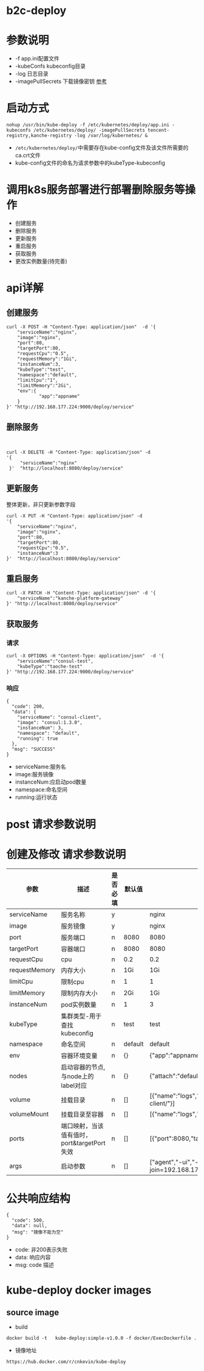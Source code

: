 # b2c-deploy

# 参数说明
* -f app.ini配置文件
* -kubeConfs kubeconfig目录
* -log 日志目录
* -imagePullSecrets 下载镜像密钥   [参考](https://blog.liu-kevin.com/2019/03/14/13-k8s/)

# 启动方式
```
nohup /usr/bin/kube-deploy -f /etc/kubernetes/deploy/app.ini -kubeconfs /etc/kubernetes/deploy/ -imagePullSecrets tencent-registry,kanche-registry -log /var/log/kubernetes/ &
```
* `/etc/kubernetes/deploy/`中需要存在kube-config文件及该文件所需要的ca.crt文件
* kube-config文件的命名为请求参数中的kubeType-kubeconfig

# 调用k8s服务部署进行部署删除服务等操作
* 创建服务
* 删除服务
* 更新服务
* 重启服务
* 获取服务
* 更改实例数量(待完善)


# api详解
## 创建服务
```
curl -X POST -H "Content-Type: application/json"  -d '{
    "serviceName":"nginx",
    "image":"nginx",
    "port":80,
    "targetPort":80,
    "requestCpu":"0.5",
    "requestMemory":"1Gi",
    "instanceNum":3,
    "kubeType":"test",
    "namespace":"default",
    "limitCpu":"1",
    "limitMemory":"2Gi",
    "env":{
            "app":"appname"
    }
}' "http://192.168.177.224:9000/deploy/service"
```

## 删除服务
```


curl -X DELETE -H "Content-Type: application/json" -d
'{
     "serviceName":"nginx"
 }'  "http://localhost:8080/deploy/service"
```

## 更新服务
整体更新，非只更新参数字段
```
curl -X PUT -H "Content-Type: application/json" -d
'{
    "serviceName":"nginx",
    "image":"nginx",
    "port":80,
    "targetPort":80,
    "requestCpu":"0.5",
    "instanceNum":3
}'  "http://localhost:8080/deploy/service"
```

## 重启服务
```
curl -X PATCH -H "Content-Type: application/json" -d '{
    "serviceName":"kanche-platform-gateway"
}' "http://localhost:8080/deploy/service"
```

## 获取服务
### 请求
```
curl -X OPTIONS -H "Content-Type: application/json"  -d '{
    "serviceName":"consul-test",
    "kubeType":"taoche-test"
}' "http://192.168.177.224:9000/deploy/service"
```
### 响应
```
{
  "code": 200,
  "data": {
    "serviceName": "consul-client",
    "image": "consul:1.3.0",
    "instanceNum": 3,
    "namespace": "default",
    "running": true
  },
  "msg": "SUCCESS"
}
```
* serviceName:服务名
* image:服务镜像
* instanceNum:应启动pod数量
* namespace:命名空间
* running:运行状态



# post 请求参数说明
# 创建及修改 请求参数说明
|参数|描述|是否必填|默认值|参考值|
|--|--|--|--|--|
|serviceName|服务名称|y||nginx|
|image|服务镜像|y||nginx|
|port|服务端口|n|8080|8080|
|targetPort|容器端口|n|8080|8080|
|requestCpu|cpu|n|0.2|0.2|
|requestMemory|内存大小|n|1Gi|1Gi|
|limitCpu|限制cpu|n|1|1|
|limitMemory|限制内存大小|n|2Gi|1Gi|
|instanceNum|pod实例数量|n|1|3|
|kubeType|集群类型-用于查找kubeconfig|n|test|test|
|namespace|命名空间|n|default|default|
|env|容器环境变量|n|{}|{"app":"appname"}|
|nodes|启动容器的节点,与node上的label对应|n|{}|{"attach":"default"}|
|volume|挂载目录|n|[]|[{"name":"logs","hostPath":"/data1/logs/consul-client/"}]|
|volumeMount|挂载目录至容器|n|[]|[{"name":"logs","mountPath":"/mnt"}]|
|ports|端口映射，当该值有值时，port&targetPort失效|n|[]|[{"port":8080,"targetPort":8080}]|
|args|启动参数|n|[]|["agent","-ui","-client=0.0.0.0","-join=192.168.177.224"]|


# 公共响应结构
```
{
  "code": 500,
  "data": null,
  "msg": "镜像不能为空"
}
```
* code: 非200表示失败
* data: 响应内容
* msg: code 描述


# kube-deploy docker images
## source image
* build
```
docker build -t   kube-deploy:simple-v1.0.0 -f docker/ExecDockerfile .
```
* 镜像地址
```
https://hub.docker.com/r/cnkevin/kube-deploy
```
